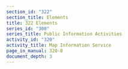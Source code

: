 ```yaml
---
section_id: "322"
section_title: Elements
title: 322 Elements
series_id: "300"
series_title: Public Information Activities
activity_id: "320"
activity_title: Map Information Service
page_in_manual: 320-8
document_depth: 3
---
```

